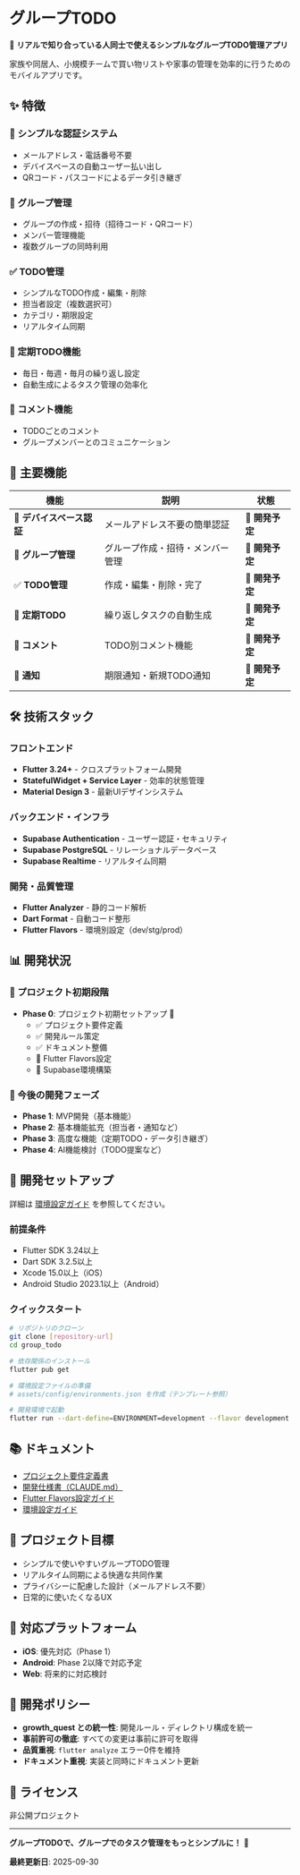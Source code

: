 # グループTODO

🎯 **リアルで知り合っている人同士で使えるシンプルなグループTODO管理アプリ**

家族や同居人、小規模チームで買い物リストや家事の管理を効率的に行うためのモバイルアプリです。

## ✨ 特徴

### 🔐 **シンプルな認証システム**
- メールアドレス・電話番号不要
- デバイスベースの自動ユーザー払い出し
- QRコード・パスコードによるデータ引き継ぎ

### 👥 **グループ管理**
- グループの作成・招待（招待コード・QRコード）
- メンバー管理機能
- 複数グループの同時利用

### ✅ **TODO管理**
- シンプルなTODO作成・編集・削除
- 担当者設定（複数選択可）
- カテゴリ・期限設定
- リアルタイム同期

### 🔄 **定期TODO機能**
- 毎日・毎週・毎月の繰り返し設定
- 自動生成によるタスク管理の効率化

### 💬 **コメント機能**
- TODOごとのコメント
- グループメンバーとのコミュニケーション

## 🎯 主要機能

| 機能 | 説明 | 状態 |
|------|------|------|
| 🔐 **デバイスベース認証** | メールアドレス不要の簡単認証 | 🔄 **開発予定** |
| 👥 **グループ管理** | グループ作成・招待・メンバー管理 | 🔄 **開発予定** |
| ✅ **TODO管理** | 作成・編集・削除・完了 | 🔄 **開発予定** |
| 🔄 **定期TODO** | 繰り返しタスクの自動生成 | 🔄 **開発予定** |
| 💬 **コメント** | TODO別コメント機能 | 🔄 **開発予定** |
| 🔔 **通知** | 期限通知・新規TODO通知 | 🔄 **開発予定** |

## 🛠️ 技術スタック

### フロントエンド
- **Flutter 3.24+** - クロスプラットフォーム開発
- **StatefulWidget + Service Layer** - 効率的状態管理
- **Material Design 3** - 最新UIデザインシステム

### バックエンド・インフラ
- **Supabase Authentication** - ユーザー認証・セキュリティ
- **Supabase PostgreSQL** - リレーショナルデータベース
- **Supabase Realtime** - リアルタイム同期

### 開発・品質管理
- **Flutter Analyzer** - 静的コード解析
- **Dart Format** - 自動コード整形
- **Flutter Flavors** - 環境別設定（dev/stg/prod）

## 📊 開発状況

### 🚀 プロジェクト初期段階

- **Phase 0**: プロジェクト初期セットアップ 🔄
  - ✅ プロジェクト要件定義
  - ✅ 開発ルール策定
  - ✅ ドキュメント整備
  - 🔄 Flutter Flavors設定
  - 🔄 Supabase環境構築

### 📱 今後の開発フェーズ

- **Phase 1**: MVP開発（基本機能）
- **Phase 2**: 基本機能拡充（担当者・通知など）
- **Phase 3**: 高度な機能（定期TODO・データ引き継ぎ）
- **Phase 4**: AI機能検討（TODO提案など）

## 🚀 開発セットアップ

詳細は [環境設定ガイド](docs/guide/environment_setup_guide.md) を参照してください。

### 前提条件

- Flutter SDK 3.24以上
- Dart SDK 3.2.5以上
- Xcode 15.0以上（iOS）
- Android Studio 2023.1以上（Android）

### クイックスタート

```bash
# リポジトリのクローン
git clone [repository-url]
cd group_todo

# 依存関係のインストール
flutter pub get

# 環境設定ファイルの準備
# assets/config/environments.json を作成（テンプレート参照）

# 開発環境で起動
flutter run --dart-define=ENVIRONMENT=development --flavor development
```

## 📚 ドキュメント

- [プロジェクト要件定義書](docs/requirements.md)
- [開発仕様書（CLAUDE.md）](CLAUDE.md)
- [Flutter Flavors設定ガイド](docs/guide/flutter_flavors_setup_guide.md)
- [環境設定ガイド](docs/guide/environment_setup_guide.md)

## 🎯 プロジェクト目標

- シンプルで使いやすいグループTODO管理
- リアルタイム同期による快適な共同作業
- プライバシーに配慮した設計（メールアドレス不要）
- 日常的に使いたくなるUX

## 📱 対応プラットフォーム

- **iOS**: 優先対応（Phase 1）
- **Android**: Phase 2以降で対応予定
- **Web**: 将来的に対応検討

## 🤝 開発ポリシー

- **growth_quest との統一性**: 開発ルール・ディレクトリ構成を統一
- **事前許可の徹底**: すべての変更は事前に許可を取得
- **品質重視**: `flutter analyze` エラー0件を維持
- **ドキュメント重視**: 実装と同時にドキュメント更新

## 📝 ライセンス

非公開プロジェクト

---

**グループTODOで、グループでのタスク管理をもっとシンプルに！** 🚀

**最終更新日**: 2025-09-30
